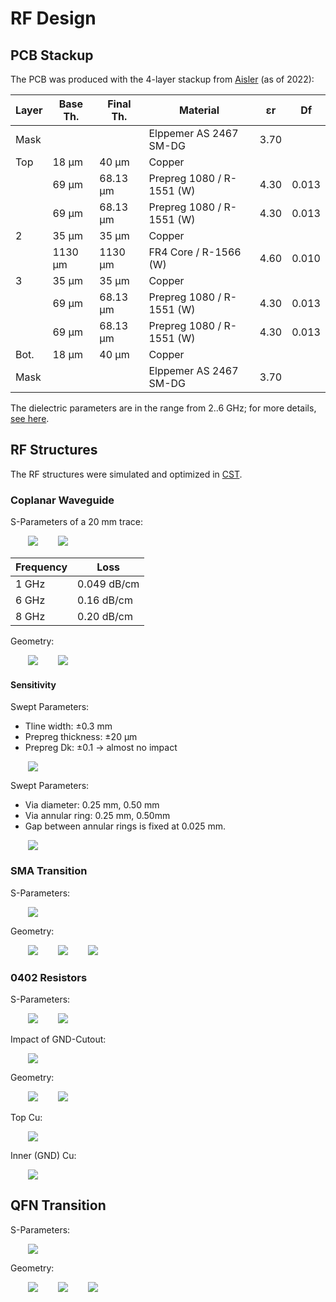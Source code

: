 RF Design
=========

## PCB Stackup

The PCB was produced with the 4-layer stackup from [Aisler](https://aisler.net/) (as of 2022):

| Layer | Base Th. | Final Th. | Material                  | εr   | Df    |
|-------|----------|-----------|---------------------------|------|-------|
| Mask  |          |           | Elppemer AS 2467 SM-DG    | 3.70 |       |
| Top   | 18 µm    | 40 µm     | Copper                    |      |       |
|       | 69 µm    | 68.13 µm  | Prepreg 1080 / R-1551 (W) | 4.30 | 0.013 |
|       | 69 µm    | 68.13 µm  | Prepreg 1080 / R-1551 (W) | 4.30 | 0.013 |
| 2     | 35 µm    | 35 µm     | Copper                    |      |       |
|       | 1130 µm  | 1130 µm   | FR4 Core / R-1566 (W)     | 4.60 | 0.010 |
| 3     | 35 µm    | 35 µm     | Copper                    |      |       |
|       | 69 µm    | 68.13 µm  | Prepreg 1080 / R-1551 (W) | 4.30 | 0.013 |
|       | 69 µm    | 68.13 µm  | Prepreg 1080 / R-1551 (W) | 4.30 | 0.013 |
| Bot.  | 18 µm    | 40 µm     | Copper                    |      |       |
| Mask  |          |           | Elppemer AS 2467 SM-DG    | 3.70 |       |


The dielectric parameters are in the range from 2..6 GHz; for more details, [see here](https://industrial.panasonic.com/ww/products/pt/halogen-free/models/R-1566%25252FR-1551).


## RF Structures

The RF structures were simulated and optimized in [CST](https://www.3ds.com/products-services/simulia/products/cst-studio-suite/).

### Coplanar Waveguide

S-Parameters of a 20 mm trace:

<img src="./img/sim_cpwg_spar.png" style="margin-left: 2em" />

<img src="./img/sim_cpwg_spar_il.png" style="margin-left: 2em" />

| Frequency | Loss        |
|-----------|-------------|
| 1 GHz     | 0.049 dB/cm |
| 6 GHz     | 0.16 dB/cm  |
| 8 GHz     | 0.20 dB/cm  |

Geometry:

<img src="./img/sim_cpwg_3d.png" style="margin-left: 2em" />

<img src="./img/sim_cpwg_dim.png" style="margin-left: 2em" />

#### Sensitivity

Swept Parameters:

- Tline width: ±0.3 mm
- Prepreg thickness: ±20 µm
- Prepreg Dk: ±0.1 → almost no impact

<img src="./img/sim_cpwg_spar_sens1.png" style="margin-left: 2em" />

Swept Parameters:

- Via diameter: 0.25 mm, 0.50 mm
- Via annular ring: 0.25 mm, 0.50mm
- Gap between annular rings is fixed at 0.025 mm.

<img src="./img/sim_cpwg_spar_sens2.png" style="margin-left: 2em" />


### SMA Transition

S-Parameters:

<img src="./img/sim_sma_spar.png" style="margin-left: 2em" />

Geometry:

<img src="./img/sim_sma_3d.png" style="margin-left: 2em" />

<img src="./img/sim_sma_dim1.png" style="margin-left: 2em" />

<img src="./img/sim_sma_dim2.png" style="margin-left: 2em" />


### 0402 Resistors

S-Parameters:

<img src="./img/sim_res_spar.png" style="margin-left: 2em" />

<img src="./img/sim_res_spar_il.png" style="margin-left: 2em" />

Impact of GND-Cutout:

<img src="./img/sim_res_spar_gndcut.png" style="margin-left: 2em" />

Geometry:

<img src="./img/sim_res_3d1.png" style="margin-left: 2em" />

<img src="./img/sim_res_3d2.png" style="margin-left: 2em" />

Top Cu:

<img src="./img/sim_res_dim1.png" style="margin-left: 2em" />

Inner (GND) Cu:

<img src="./img/sim_res_dim2.png" style="margin-left: 2em" />


## QFN Transition


S-Parameters:

<img src="./img/sim_qfn_spar.png" style="margin-left: 2em" />

Geometry:

<img src="./img/sim_qfn_3d.png" style="margin-left: 2em" />

<img src="./img/sim_qfn_dim1.png" style="margin-left: 2em" />

<img src="./img/sim_qfn_dim2.png" style="margin-left: 2em" />
